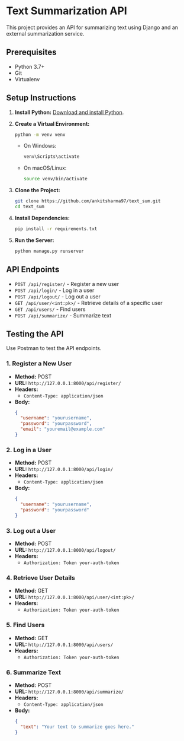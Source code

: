 # Text Summarization API

This project provides an API for summarizing text using Django and an external summarization service.

## Prerequisites

- Python 3.7+
- Git
- Virtualenv

## Setup Instructions

1. **Install Python:** [Download and install Python](https://www.python.org/downloads/).

2. **Create a Virtual Environment:**

    ```bash
    python -m venv venv
    ```

    - On Windows:

        ```bash
        venv\Scripts\activate
        ```

    - On macOS/Linux:

        ```bash
        source venv/bin/activate
        ```

3. **Clone the Project:**

    ```bash
    git clone https://github.com/ankitsharma97/text_sum.git
    cd text_sum
    ```

4. **Install Dependencies:**

    ```bash
    pip install -r requirements.txt
    ```

5. **Run the Server:**

    ```bash
    python manage.py runserver
    ```

## API Endpoints

- `POST /api/register/` - Register a new user
- `POST /api/login/` - Log in a user
- `POST /api/logout/` - Log out a user
- `GET /api/user/<int:pk>/` - Retrieve details of a specific user
- `GET /api/users/` - Find users
- `POST /api/summarize/` - Summarize text

## Testing the API

Use Postman to test the API endpoints.

### 1. Register a New User

- **Method:** POST
- **URL:** `http://127.0.0.1:8000/api/register/`
- **Headers:**
  - `Content-Type: application/json`
- **Body:**
    ```json
    {
      "username": "yourusername",
      "password": "yourpassword",
      "email": "youremail@example.com"
    }
    ```

### 2. Log in a User

- **Method:** POST
- **URL:** `http://127.0.0.1:8000/api/login/`
- **Headers:**
  - `Content-Type: application/json`
- **Body:**
    ```json
    {
      "username": "yourusername",
      "password": "yourpassword"
    }
    ```

### 3. Log out a User

- **Method:** POST
- **URL:** `http://127.0.0.1:8000/api/logout/`
- **Headers:**
  - `Authorization: Token your-auth-token`

### 4. Retrieve User Details

- **Method:** GET
- **URL:** `http://127.0.0.1:8000/api/user/<int:pk>/`
- **Headers:**
  - `Authorization: Token your-auth-token`

### 5. Find Users

- **Method:** GET
- **URL:** `http://127.0.0.1:8000/api/users/`
- **Headers:**
  - `Authorization: Token your-auth-token`

### 6. Summarize Text

- **Method:** POST
- **URL:** `http://127.0.0.1:8000/api/summarize/`
- **Headers:**
  - `Content-Type: application/json`
- **Body:**
    ```json
    {
      "text": "Your text to summarize goes here."
    }
    ```
